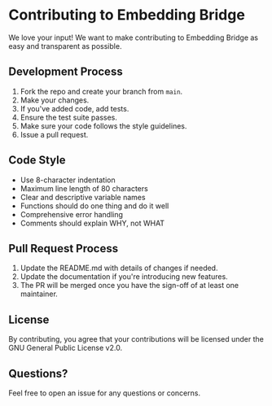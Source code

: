 # Contributing to Embedding Bridge

We love your input! We want to make contributing to Embedding Bridge as easy and transparent as possible.

## Development Process

1. Fork the repo and create your branch from `main`.
2. Make your changes.
3. If you've added code, add tests.
4. Ensure the test suite passes.
5. Make sure your code follows the style guidelines.
6. Issue a pull request.

## Code Style

- Use 8-character indentation
- Maximum line length of 80 characters
- Clear and descriptive variable names
- Functions should do one thing and do it well
- Comprehensive error handling
- Comments should explain WHY, not WHAT

## Pull Request Process

1. Update the README.md with details of changes if needed.
2. Update the documentation if you're introducing new features.
3. The PR will be merged once you have the sign-off of at least one maintainer.

## License

By contributing, you agree that your contributions will be licensed under the GNU General Public License v2.0.

## Questions?

Feel free to open an issue for any questions or concerns. 